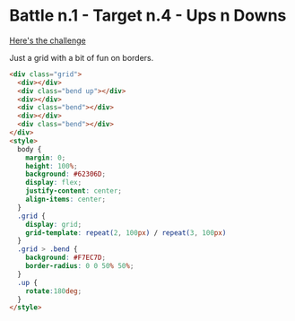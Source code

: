 # Battle n.1 - Target n.4 - Ups n Downs

[Here's the challenge](https://cssbattle.dev/play/4)

Just a grid with a bit of fun on borders.

```html
<div class="grid">
  <div></div>
  <div class="bend up"></div>
  <div></div>
  <div class="bend"></div>
  <div></div>
  <div class="bend"></div>
</div>
<style>
  body {
    margin: 0;
    height: 100%;
    background: #62306D;
    display: flex;
    justify-content: center;
    align-items: center;
  }
  .grid {
    display: grid;
    grid-template: repeat(2, 100px) / repeat(3, 100px)
  }
  .grid > .bend {
    background: #F7EC7D;
    border-radius: 0 0 50% 50%;
  }
  .up {
    rotate:180deg;
  }
</style>
```
